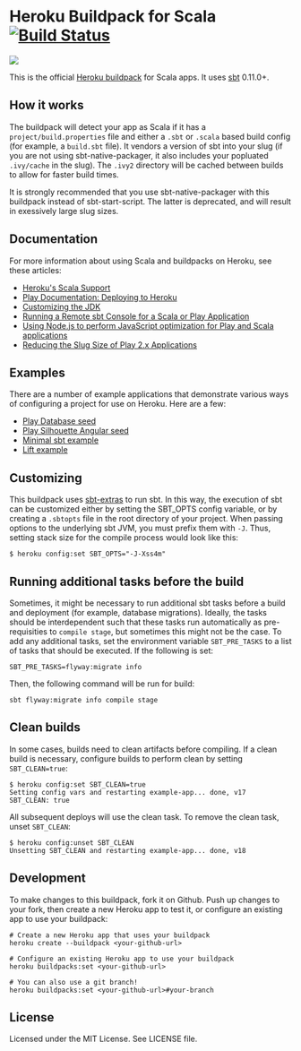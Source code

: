 Heroku Buildpack for Scala [![Build Status](https://travis-ci.org/heroku/heroku-buildpack-scala.svg?branch=master)](https://travis-ci.org/heroku/heroku-buildpack-scala)
=========================

![](https://cloud.githubusercontent.com/assets/51578/11041625/f2eed216-86e0-11e5-8470-5c01a775fa51.jpg)

This is the official [Heroku buildpack](http://devcenter.heroku.com/articles/buildpacks) for Scala apps.
It uses [sbt](https://github.com/harrah/xsbt/) 0.11.0+.

How it works
-----

The buildpack will detect your app as Scala if it has a `project/build.properties` file and either a `.sbt` or `.scala` based build config (for example, a `build.sbt` file).  It vendors a version of sbt into your slug (if you are not using sbt-native-packager, it also includes your popluated `.ivy/cache` in the slug).  The `.ivy2` directory will be cached between builds to allow for faster build times.

It is strongly recommended that you use sbt-native-packager with this buildpack instead of sbt-start-script. The latter is deprecated, and will result in exessively large slug sizes.

Documentation
------------

For more information about using Scala and buildpacks on Heroku, see these articles:

*  [Heroku's Scala Support](https://devcenter.heroku.com/articles/scala-support)
*  [Play Documentation: Deploying to Heroku](https://playframework.com/documentation/2.3.x/ProductionHeroku)
*  [Customizing the JDK](https://devcenter.heroku.com/articles/customizing-the-jdk)
*  [Running a Remote sbt Console for a Scala or Play Application ](https://devcenter.heroku.com/articles/running-a-remote-sbt-console-for-a-scala-or-play-application)
*  [Using Node.js to perform JavaScript optimization for Play and Scala applications](https://devcenter.heroku.com/articles/using-node-js-to-perform-javascript-optimization-for-play-and-scala-applications)
*  [Reducing the Slug Size of Play 2.x Applications](https://devcenter.heroku.com/articles/reducing-the-slug-size-of-play-2-x-applications)

Examples
------------

There are a number of example applications that demonstrate various ways of configuring a project for use on Heroku. Here are a few:

*  [Play Database seed](https://github.com/mkbehbehani/play-heroku-seed)
*  [Play Silhouette Angular seed](https://github.com/mohiva/play-silhouette-angular-seed)
*  [Minimal sbt example](https://github.com/kissaten/sbt-minimal-scala-sample)
*  [Lift example](https://github.com/kissaten/lift-2.5-sample)

Customizing
-----------

This buildpack uses [sbt-extras](https://github.com/paulp/sbt-extras) to run sbt.
In this way, the execution of sbt can be customized either by setting
the SBT_OPTS config variable, or by creating a `.sbtopts` file in the
root directory of your project. When passing options to the underlying
sbt JVM, you must prefix them with `-J`. Thus, setting stack size for
the compile process would look like this:

```
$ heroku config:set SBT_OPTS="-J-Xss4m"
```

Running additional tasks before the build
----------------

Sometimes, it might be necessary to run additional sbt tasks before a build and deployment (for example, database migrations). Ideally, the tasks should be interdependent such that these tasks run automatically as pre-requisities to `compile stage`, but sometimes this might not be the case. To add any additional tasks, set the environment variable `SBT_PRE_TASKS` to a list of tasks that should be executed. If the following is set:

    SBT_PRE_TASKS=flyway:migrate info

Then, the following command will be run for build:

    sbt flyway:migrate info compile stage

Clean builds
------------

In some cases, builds need to clean artifacts before compiling. If a clean build is necessary, configure builds to perform clean by setting `SBT_CLEAN=true`:

```sh-session
$ heroku config:set SBT_CLEAN=true
Setting config vars and restarting example-app... done, v17
SBT_CLEAN: true
```

All subsequent deploys will use the clean task. To remove the clean task, unset `SBT_CLEAN`:

```sh-session
$ heroku config:unset SBT_CLEAN
Unsetting SBT_CLEAN and restarting example-app... done, v18
```

Development
-------

To make changes to this buildpack, fork it on Github. Push up changes to your fork, then create a new Heroku app to test it, or configure an existing app to use your buildpack:

```
# Create a new Heroku app that uses your buildpack
heroku create --buildpack <your-github-url>

# Configure an existing Heroku app to use your buildpack
heroku buildpacks:set <your-github-url>

# You can also use a git branch!
heroku buildpacks:set <your-github-url>#your-branch
```

License
-------

Licensed under the MIT License. See LICENSE file.
